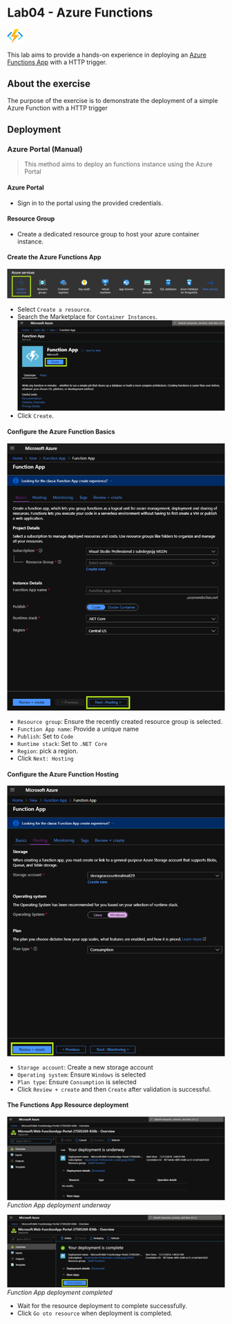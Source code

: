 # Lab04 - Azure Functions

![logo](./img/logo.svg)

This lab aims to provide a hands-on experience in deploying an [Azure Functions App](https://azure.microsoft.com/en-us/services/functions/) with a HTTP trigger.

## About the exercise

The purpose of the exercise is to demonstrate the deployment of a simple Azure Function with a HTTP trigger

## Deployment

### Azure Portal (Manual)

> This method aims to deploy an functions instance using the Azure Portal

#### Azure Portal
    
- Sign in to the portal using the provided credentials.

#### Resource Group

- Create a dedicated resource group to host your azure container instance.

#### Create the Azure Functions App

![create-resource](./img/01-create-resource.png)
- Select `Create a resource`.
- Search the Marketplace for `Container Instances`.
    ![create](./img/02-create.png)
- Click `Create`.

#### Configure the Azure Function Basics

![configure-basics](./img/03-configure-functions-basics.png)

- `Resource group`: Ensure the recently created resource group is selected.
- `Function App name`: Provide a unique name
- `Publish`: Set to `Code`
- `Runtime stack`: Set to `.NET Core`
- `Region`: pick a region.
- Click `Next: Hosting`

#### Configure the Azure Function Hosting

![configure-hosting](./img/04-configure-functions-hosting.png)
- `Storage account`: Create a new storage account
- `Operating system`: Ensure `Windows` is selected
- `Plan type`: Ensure `Consumption` is selected
- Click `Review + create` and then `Create` after validation is successful.


#### The Functions App Resource deployment
![functions-deployment](./img/05-functions-deployment.png)
*Function App deployment underway*

![functions-deployment-completed](./img/06-functions-deployment-completed.png)
*Function App deployment completed*

- Wait for the resource deployment to complete successfully.
- Click `Go oto resource` when deployment is completed.


